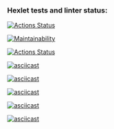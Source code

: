 ### Hexlet tests and linter status:
[![Actions Status](https://github.com/Al-kand/php-project-lvl1/workflows/hexlet-check/badge.svg)](https://github.com/Al-kand/php-project-lvl1/actions)

[![Maintainability](https://api.codeclimate.com/v1/badges/a99a88d28ad37a79dbf6/maintainability)](https://codeclimate.com/github/codeclimate/codeclimate/maintainability)

[![Actions Status](https://github.com/Al-kand/php-project-lvl1/workflows/linter-test/badge.svg)](https://github.com/Al-kand/php-project-lvl1/actions)

[![asciicast](https://asciinema.org/a/WGpXVd5yNeO7vpoVmjMBuoDCt.svg)](https://asciinema.org/a/WGpXVd5yNeO7vpoVmjMBuoDCt)

[![asciicast](https://asciinema.org/a/0VWkemCWwisr3hE74XUomJcTA.svg)](https://asciinema.org/a/0VWkemCWwisr3hE74XUomJcTA)

[![asciicast](https://asciinema.org/a/n3UwZ2ikvT8kop9EJWJv4WYZM.svg)](https://asciinema.org/a/n3UwZ2ikvT8kop9EJWJv4WYZM)

[![asciicast](https://asciinema.org/a/rHw35lIU3pnrW2crCXxqATwGQ.svg)](https://asciinema.org/a/rHw35lIU3pnrW2crCXxqATwGQ)

[![asciicast](https://asciinema.org/a/StJw3I1ow1cutcfs4DJD3zTqR.svg)](https://asciinema.org/a/StJw3I1ow1cutcfs4DJD3zTqR)